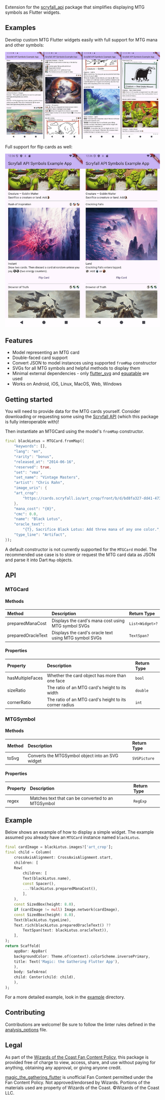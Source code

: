 Extension for the [scryfall_api](https://pub.dev/packages/scryfall_api) package that simplifies displaying MTG symbols as Flutter widgets.

## Examples

Develop custom MTG Flutter widgets easily with full support for MTG mana and other symbols:

![Image showing seven example cards](https://raw.githubusercontent.com/zmuranaka/scryfall_api_symbols/refs/heads/master/screenshots/screenshot_1.jpg)

Full support for flip cards as well:

![Image showing an example flip card](https://raw.githubusercontent.com/zmuranaka/scryfall_api_symbols/refs/heads/master/screenshots/screenshot_2.jpg)

## Features

* Model representing an MTG card
* Double-faced card support
* Convert JSON to model instances using supported `fromMap` constructor
* SVGs for all MTG symbols and helpful methods to display them
* Minimal external dependencies - only [flutter_svg](https://pub.dev/packages/flutter_svg) and [equatable](https://pub.dev/packages/equatable) are used
* Works on Android, iOS, Linux, MacOS, Web, Windows

## Getting started

You will need to provide data for the MTG cards yourself. Consider downloading or requesting some using the [Scryfall API](https://scryfall.com/docs/api) (which this package is fully interoperable with)!

Then instantiate an MTGCard using the model's `fromMap` constructor.

```dart
final blackLotus = MTGCard.fromMap({
    "keywords": [],
    "lang": "en",
    "rarity": "bonus",
    "released_at": "2014-06-16",
    "reserved": true,
    "set": "vma",
    "set_name": "Vintage Masters",
    "artist": "Chris Rahn",
    "image_uris": {
    "art_crop":
        "https://cards.scryfall.io/art_crop/front/b/d/bd8fa327-dd41-4737-8f19-2cf5eb1f7cdd.jpg?1614638838",
    },
    "mana_cost": "{0}",
    "cmc": 0.0,
    "name": "Black Lotus",
    "oracle_text":
        "{T}, Sacrifice Black Lotus: Add three mana of any one color.",
    "type_line": "Artifact",
});
```

A default constructor is not currently supported for the `MTGCard` model. The recommended use case is to store or request the MTG card data as JSON and parse it into Dart `Map` objects.

## API

### MTGCard

#### Methods

| Method             | Description                                            | Return Type     |
| :----------------- | :----------------------------------------------------- | :-------------- |
| preparedManaCost   | Displays the card's mana cost using MTG symbol SVGs    | `List<Widget>?` |
| preparedOracleText | Displays the card's oracle text using MTG symbol SVGs  | `TextSpan?`     |

#### Properties

| Property           | Description                                            | Return Type     |
| :----------------- | :----------------------------------------------------- | :-------------- |
| hasMultipleFaces   | Whether the card object has more than one face         | `bool`          |
| sizeRatio          | The ratio of an MTG card's height to its width         | `double`        |
| cornerRatio        | The ratio of an MTG card's height to its corner radius | `int`           |

### MTGSymbol

#### Methods

| Method             | Description                                            | Return Type     |
| :----------------- | :----------------------------------------------------- | :-------------- |
| toSvg              | Converts the MTGSymbol object into an SVG widget       | `SVGPicture`    |

#### Properties

| Property           | Description                                            | Return Type     |
| :----------------- | :----------------------------------------------------- | :-------------- |
| regex              | Matches text that can be converted to an MTGSymbol     | `RegExp`        |

## Example

Below shows an example of how to display a simple widget. The example assumed you already have an `MTGCard` instance named `blackLotus`.

```dart
final cardImage = blackLotus.images?['art_crop'];
final child = Column(
    crossAxisAlignment: CrossAxisAlignment.start,
    children: [
    Row(
        children: [
        Text(blackLotus.name),
        const Spacer(),
        ...?blackLotus.preparedManaCost(),
        ],
    ),
    const SizedBox(height: 8.0),
    if (cardImage != null) Image.network(cardImage),
    const SizedBox(height: 8.0),
    Text(blackLotus.typeLine),
    Text.rich(blackLotus.preparedOracleText() ??
        TextSpan(text: blackLotus.oracleText)),
    ],
);
return Scaffold(
    appBar: AppBar(
    backgroundColor: Theme.of(context).colorScheme.inversePrimary,
    title: Text('Magic: the Gathering Flutter App'),
    ),
    body: SafeArea(
    child: Center(child: child),
    ),
);
```

For a more detailed example, look in the [example](https://github.com/zmuranaka/magic_the_gathering_flutter/tree/main/example) directory.

## Contributing

Contributions are welcome! Be sure to follow the linter rules defined in the [analysis_options](https://github.com/zmuranaka/magic_the_gathering_flutter/blob/main/analysis_options.yaml) file.

## Legal

As part of the [Wizards of the Coast Fan Content Policy](https://company.wizards.com/en/legal/fancontentpolicy),
this package is provided free of charge to view, access, share, and use without paying for anything, obtaining any approval, or giving anyone credit.

[magic_the_gathering_flutter](https://pub.dev/packages/magic_the_gathering_flutter) is unofficial Fan Content permitted under the Fan Content Policy. Not approved/endorsed by Wizards. Portions of the materials used are property of Wizards of the Coast. ©Wizards of the Coast LLC.
